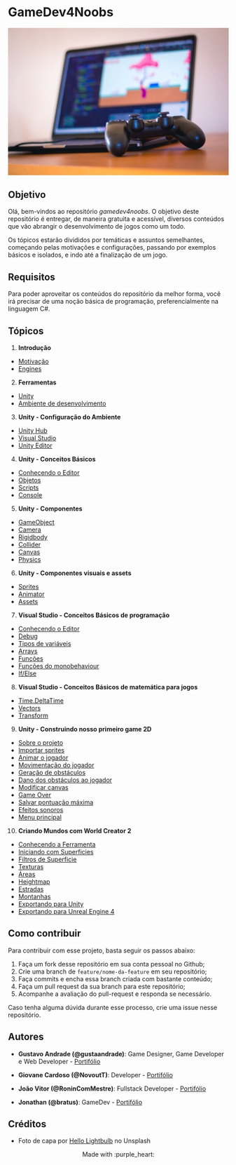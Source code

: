 # GameDev4Noobs

![Photo by Hello Lightbulb on Unsplash](./assets/intro.jpg)

## Objetivo

Olá, bem-vindos ao repositório _gamedev4noobs_. O objetivo deste repositório é entregar, de maneira gratuita e acessível, diversos conteúdos que vão abrangir o desenvolvimento de jogos como um todo.

Os tópicos estarão divididos por temáticas e assuntos semelhantes, começando pelas motivações e configurações, passando por exemplos básicos e isolados, e indo até a finalização de um jogo.

## Requisitos

Para poder aproveitar os conteúdos do repositório da melhor forma, você irá precisar de uma noção básica de programação, preferencialmente na linguagem C#.

## Tópicos

 1. **Introdução**
   - [Motivação](./topics/1-Introducao/Introducao.md)
   - [Engines](./topics/1-Introducao/Engines.md)
 2. **Ferramentas**
   - [Unity](./topics/2-Ferramentas/1-Unity.md)
   - [Ambiente de desenvolvimento](./topics/2-Ferramentas/2-Editor.md)
 3. **Unity - Configuração do Ambiente**
   - [Unity Hub](./topics/3-Ambiente/1-UnityHub.md)
   - [Visual Studio](./topics/3-Ambiente/2-VisualStudio.md)
   - [Unity Editor](./topics/3-Ambiente/3-UnityEditor.md)
 4. **Unity - Conceitos Básicos**
   - [Conhecendo o Editor]()
   - [Objetos]()
   - [Scripts]()
   - [Console]()
 5. **Unity - Componentes**
   - [GameObject]()
   - [Camera]()
   - [Rigidbody]()
   - [Collider]()
   - [Canvas]()
   - [Physics]()
 6. **Unity - Componentes visuais e assets**
   - [Sprites]()
   - [Animator]()
   - [Assets]()
 7. **Visual Studio - Conceitos Básicos de programação**
   - [Conhecendo o Editor]()
   - [Debug]()
   - [Tipos de variáveis]()
   - [Arrays]()
   - [Funções]()
   - [Funções do monobehaviour]()
   - [If/Else]()
 8. **Visual Studio - Conceitos Básicos de matemática para jogos**
   - [Time.DeltaTime]()
   - [Vectors]()
   - [Transform]()
 9. **Unity - Construindo nosso primeiro game 2D**
   - [Sobre o projeto]()
   - [Importar sprites]()
   - [Animar o jogador]()
   - [Movimentação do jogador]()
   - [Geração de obstáculos]()
   - [Dano dos obstáculos ao jogador]()
   - [Modificar canvas]()
   - [Game Over]()
   - [Salvar pontuação máxima]()
   - [Efeitos sonoros]()
   - [Menu principal]()
10. **Criando Mundos com World Creator 2**
   - [Conhecendo a Ferramenta](./topics/10-World/1-Ferramenta.md)
   - [Iniciando com Superficies](./topics/10-World/2-Superficie.md)
   - [Filtros de Superficie](./topics/10-World/3-Filtros.md)
   - [Texturas](./topics/10-World/4-Texturas.md)
   - [Áreas](./topics/10-World/5-Areas.md)
   - [Heightmap](./topics/10-World/6-Heightmap.md)
   - [Estradas](./topics/10-World/7-Estradas.md)
   - [Montanhas](./topics/10-World/8-Montanhas.md)
   - [Exportando para Unity](./topics/10-World/9-Unity.md)
   - [Exportando para Unreal Engine 4](./topics/10-World/10-UE4.md)

## Como contribuir

Para contribuir com esse projeto, basta seguir os passos abaixo:

1. Faça um fork desse repositório em sua conta pessoal no Github;
2. Crie uma branch de `feature/nome-da-feature` em seu repositório;
3. Faça commits e encha essa branch criada com bastante conteúdo;
4. Faça um pull request da sua branch para este repositório;
5. Acompanhe a avaliação do pull-request e responda se necessário.

Caso tenha alguma dúvida durante esse processo, crie uma issue nesse repositório.

## Autores

- **Gustavo Andrade (@gustaandrade)**: Game Designer, Game Developer e Web Developer - [Portifólio](https://gustavoandrade.design)

- **Giovane Cardoso (@NovoutT)**: Developer - [Portifólio](https://github.com/Novout)
  
- **João Vitor (@RoninComMestre)**: Fullstack Developer - [Portifólio](https://github.com/JVmano)

- **Jonathan (@bratus)**: GameDev - [Portifólio](https://github.com/bratus)

## Créditos

- Foto de capa por [Hello Lightbulb](https://unsplash.com/@hellolightbulb) no Unsplash

<p align="center">
   Made with :purple_heart:
</p>
